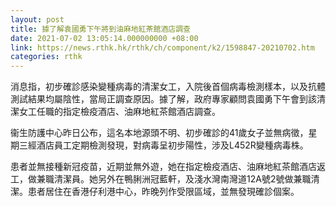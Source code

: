```yaml
---
layout: post
title: 據了解袁國勇下午將到油麻地紅茶館酒店調查
date: 2021-07-02 13:05:14.000000000 +08:00
link: https://news.rthk.hk/rthk/ch/component/k2/1598847-20210702.htm
categories: rthk
---
```


消息指，初步確診感染變種病毒的清潔女工，入院後首個病毒檢測樣本，以及抗體測試結果均屬陰性，當局正調查原因。據了解，政府專家顧問袁國勇下午會到該清潔女工任職的指定檢疫酒店、油麻地紅茶館酒店調查。

衞生防護中心昨日公布，這名本地源頭不明、初步確診的41歲女子並無病徵，星期三經酒店員工定期檢測發現，對病毒呈初步陽性，涉及L452R變種病毒株。

患者並無接種新冠疫苗，近期並無外遊，她在指定檢疫酒店、油麻地紅茶館酒店返工，做兼職清潔員。她另外在鴨脷洲冠藍軒，及淺水灣南灣道12A號2號做兼職清潔。患者居住在香港仔利港中心，昨晚列作受限區域，並無發現確診個案。
